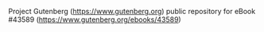 Project Gutenberg (https://www.gutenberg.org) public repository for eBook #43589 (https://www.gutenberg.org/ebooks/43589)
